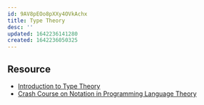 ```yaml
---
id: 9AV8pEOo8pXXy4OVkAchx
title: Type Theory
desc: ''
updated: 1642236141280
created: 1642236050325
---
```


## Resource
  - [Introduction to Type Theory](http://www.cs.ru.nl/~herman/onderwijs/provingwithCA/paper-lncs.pdf)
  - [Crash Course on Notation in Programming Language Theory](http://siek.blogspot.com/2012/07/crash-course-on-notation-in-programming.html?m=1)